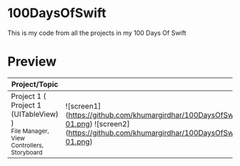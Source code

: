 # 100DaysOfSwift
This is my code from all the projects in my 100 Days Of Swift

# Preview
| Project/Topic | Screenshots |
| --------------|------------ |
| Project 1 ( Project 1 (UITableView) ) <br/><sub> File Manager, View Controllers, Storyboard </sub>| ![screen1] (https://github.com/khumargirdhar/100DaysOfSwift/blob/main/Project%201%20(UITableView)/Screenshots/P1-01.png) ![screen2] (https://github.com/khumargirdhar/100DaysOfSwift/blob/main/Project%201%20(UITableView)/Screenshots/P1-01.png) |
